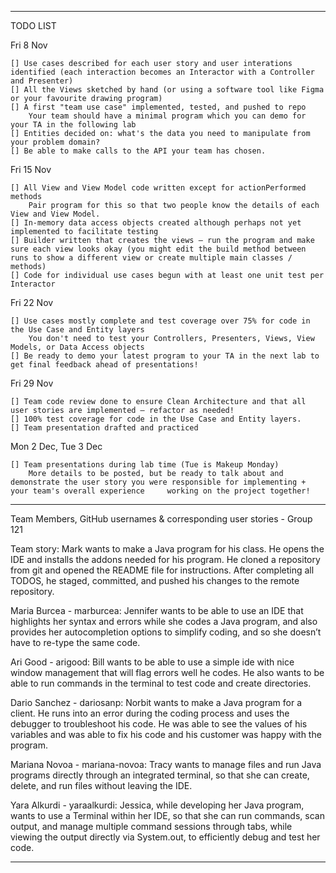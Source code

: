 -------------------------------------------------------------------------------------------------------------------------------------------------------------------------
TODO LIST

Fri 8 Nov

    [] Use cases described for each user story and user interations identified (each interaction becomes an Interactor with a Controller and Presenter)
    [] All the Views sketched by hand (or using a software tool like Figma or your favourite drawing program)
    [] A first "team use case" implemented, tested, and pushed to repo
        Your team should have a minimal program which you can demo for your TA in the following lab 
    [] Entities decided on: what's the data you need to manipulate from your problem domain?
    [] Be able to make calls to the API your team has chosen.

Fri 15 Nov

    [] All View and View Model code written except for actionPerformed methods
        Pair program for this so that two people know the details of each View and View Model.
    [] In-memory data access objects created although perhaps not yet implemented to facilitate testing
    [] Builder written that creates the views — run the program and make sure each view looks okay (you might edit the build method between runs to show a different view or create multiple main classes / methods)
    [] Code for individual use cases begun with at least one unit test per Interactor

Fri 22 Nov

    [] Use cases mostly complete and test coverage over 75% for code in the Use Case and Entity layers
        You don't need to test your Controllers, Presenters, Views, View Models, or Data Access objects
    [] Be ready to demo your latest program to your TA in the next lab to get final feedback ahead of presentations!

Fri 29 Nov

    [] Team code review done to ensure Clean Architecture and that all user stories are implemented — refactor as needed!
    [] 100% test coverage for code in the Use Case and Entity layers.
    [] Team presentation drafted and practiced

Mon 2 Dec, Tue 3 Dec

    [] Team presentations during lab time (Tue is Makeup Monday)
        More details to be posted, but be ready to talk about and demonstrate the user story you were responsible for implementing + your team's overall experience     working on the project together!
-------------------------------------------------------------------------------------------------------------------------------------------------------------------------
Team Members, GitHub usernames & corresponding user stories - Group 121

Team story:
Mark wants to make a Java program for his class. He opens the IDE and installs the addons needed for his program. 
He cloned a repository from git and opened the README file for instructions. 
After completing all TODOS, he staged, committed, and pushed his changes to the remote repository.

Maria Burcea - marburcea:
Jennifer wants to be able to use an IDE that highlights her syntax and errors while she codes a Java program, 
and also provides her autocompletion options to simplify coding, and so she doesn’t have to re-type the same code.

Ari Good - arigood:
Bill wants to be able to use a simple ide with nice window management that will flag errors well he codes. He also wants to be able to run commands in the terminal to test code and create directories. 

Dario Sanchez - dariosanp:
Norbit wants to make a Java program for a client. He runs into an error during the coding process and uses the debugger to troubleshoot his code. He was able to see the values of his variables and
was able to fix his code and his customer was happy with the program.

Mariana Novoa - mariana-novoa:
Tracy wants to manage files and run Java programs directly through an integrated terminal, so that she can create, delete, and run files without leaving the IDE.

Yara Alkurdi - yaraalkurdi:
Jessica, while developing her Java program, wants to use a Terminal within her IDE, so that she can run commands, scan output, and manage multiple command sessions through tabs, while viewing the output directly via System.out, to efficiently debug and test her code.

-------------------------------------------------------------------------------------------------------------------------------------------------------------------------
